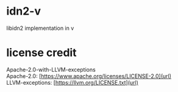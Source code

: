 # idn2-v
libidn2 implementation in v

# license credit
Apache-2.0-with-LLVM-exceptions<br>
Apache-2.0: [https://www.apache.org/licenses/LICENSE-2.0](url)<br>
LLVM-exceptions: [https://llvm.org/LICENSE.txt](url)<br>
